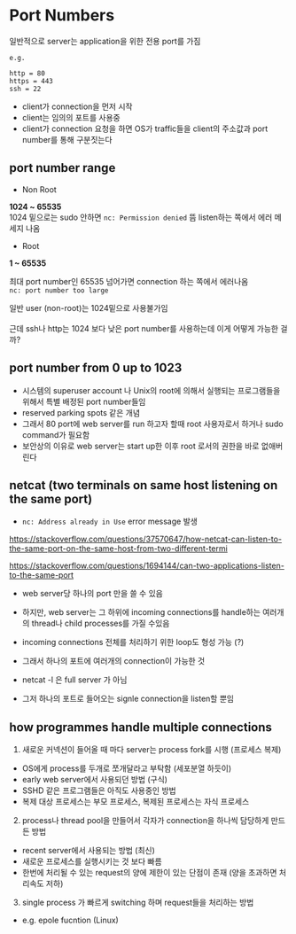 # Port Numbers

일반적으로 server는 application을 위한 전용 port를 가짐

```
e.g.

http = 80
https = 443
ssh = 22
```
- client가 connection을 먼저 시작
- client는 임의의 포트를 사용중
- client가 connection 요청을 하면 OS가 traffic들을 client의 주소값과 port number를 통해 구분짓는다


## port number range

- Non Root

**1024 ~ 65535** <br>
1024 밑으로는 sudo 안하면 `nc: Permission denied` 뜸
listen하는 쪽에서 에러 메세지 나옴
- Root 

**1 ~ 65535**

최대 port number인 65535 넘어가면 connection 하는 쪽에서 에러나옴 <br>
`nc: port number too large`

일반 user (non-root)는 1024밑으로 사용불가임 <br><br>
근데 ssh나 http는 1024 보다 낮은 port number를 사용하는데 이게 어떻게 가능한 걸까?

## port number from 0 up to 1023

- 시스템의 superuser account 나 Unix의 root에 의해서 실행되는 프로그램들을 위해서 특별 배정된 port number들임
- reserved parking spots 같은 개념
- 그래서 80 port에 web server를 run 하고자 할때 root 사용자로서 하거나 sudo command가 필요함
- 보안상의 이유로 web server는 start up한 이후 root 로서의 권한을 바로 없애버린다

## netcat (two terminals on same host listening on the same port)

- `nc: Address already in Use` error message 발생

https://stackoverflow.com/questions/37570647/how-netcat-can-listen-to-the-same-port-on-the-same-host-from-two-different-termi

https://stackoverflow.com/questions/1694144/can-two-applications-listen-to-the-same-port

- web server당 하나의 port 만을 쓸 수 있음
- 하지만, web server는 그 하위에 incoming connections를 handle하는 여러개의 thread나 child processes를 가질 수있음
- incoming connections 전체를 처리하기 위한 loop도 형성 가능 (?)
- 그래서 하나의 포트에 여러개의 connection이 가능한 것

- netcat -l 은 full server 가 아님
- 그저 하나의 포트로 들어오는 signle connection을 listen할 뿐임

## how programmes handle multiple connections

1. 새로운 커넥션이 들어올 때 마다 server는 process fork를 시행 (프로세스 복제)

- OS에게 process를 두개로 쪼개달라고 부탁함 (세포분열 하듯이)
- early web server에서 사용되던 방법 (구식)
- SSHD 같은 프로그램들은 아직도 사용중인 방법
- 복제 대상 프로세스는 부모 프로세스, 복제된 프로세스는 자식 프로세스

2. process나 thread pool을 만들어서 각자가 connection을 하나씩 담당하게 만드든 방법

- recent server에서 사용되는 방법 (최신)
- 새로운 프로세스를 실행시키는 것 보다 빠름
- 한번에 처리될 수 있는 request의 양에 제한이 있는 단점이 존재 (양을 초과하면 처리속도 저하)

3. single process 가 빠르게 switching 하며 request들을 처리하는 방법

- e.g. epole fucntion (Linux)